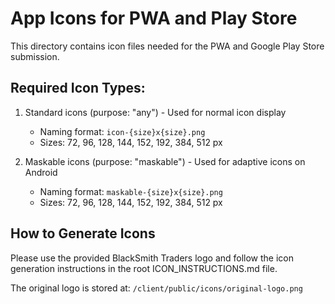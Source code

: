 # App Icons for PWA and Play Store

This directory contains icon files needed for the PWA and Google Play Store submission.

## Required Icon Types:

1. Standard icons (purpose: "any") - Used for normal icon display
   - Naming format: `icon-{size}x{size}.png`
   - Sizes: 72, 96, 128, 144, 152, 192, 384, 512 px

2. Maskable icons (purpose: "maskable") - Used for adaptive icons on Android
   - Naming format: `maskable-{size}x{size}.png`
   - Sizes: 72, 96, 128, 144, 152, 192, 384, 512 px

## How to Generate Icons

Please use the provided BlackSmith Traders logo and follow the icon generation instructions in the root ICON_INSTRUCTIONS.md file.

The original logo is stored at: `/client/public/icons/original-logo.png`